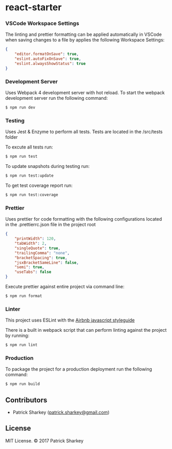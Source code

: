 # react-starter

### VSCode Workspace Settings
The linting and prettier formatting can be applied automatically in VSCode when saving changes to a file by applies the following Workspace Settings:
```json
{
    "editor.formatOnSave": true,
    "eslint.autoFixOnSave": true,
    "eslint.alwaysShowStatus": true
}
```

### Development Server
Uses Webpack 4 development server with hot reload. To start the webpack development server run the following command: 
```sh
$ npm run dev
```

### Testing
Uses Jest & Enzyme to perform all tests. Tests are located in the /src/tests folder 

To excute all tests run:
```sh
$ npm run test
```

To update snapshots during testing run:
```sh
$ npm run test:update
```

To get test coverage report run:
```sh
$ npm run test:coverage
```

### Prettier
Uses prettier for code formatting with the following configurations located in the .prettierrc.json file in the project root
```json
{
    "printWidth": 120,
    "tabWidth": 2,
    "singleQuote": true,
    "trailingComma": "none",
    "bracketSpacing": true,
    "jsxBracketSameLine": false,
    "semi": true,
    "useTabs": false
}
```
Execute prettier against entire project via command line:
```sh
$ npm run format
```

### Linter
This project uses ESLint with the [Airbnb javascript styleguide](https://github.com/airbnb/javascript)

There is a built in webpack script that can perform linting against the project by running:
```sh
$ npm run lint
```

### Production
To package the project for a production deployment run the following command:
```sh
$ npm run build
```

## Contributors
* Patrick Sharkey (patrick.sharkey@gmail.com)

## License
MIT License. © 2017 Patrick Sharkey
